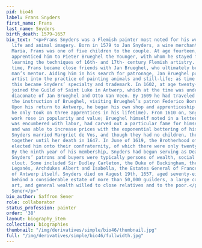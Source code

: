 ```yaml
---
pid: bio46
label: Frans Snyders
first_name: Frans
last_name: Snyders
birth_death: 1579–1657
bio_text: "<p>Frans Snyders was a Flemish painter most noted for his work in still
  life and animal imagery. Born in 1579 to Jan Snyders, a wine merchant, and his wife
  Maria, Frans was one of five children to the couple. At age fourteen, his parents
  apprenticed him to Pieter Brueghel the Younger, with whom he stayed for four years
  learning the techniques of 16th- and 17th- century Flemish artistry. During this
  time, Frans became close friends with Jan Brueghel, who ultimately became the young
  man’s mentor. Aiding him in his search for patronage, Jan Brueghel pushed the burgeoning
  artist into the practice of painting animals and still-life; as time progressed,
  this became Snyders’ specialty and trademark. In 1602, at age twenty-three, Synders
  joined the Guild of Saint Luke in Antwerp, which at the time was under the joint
  diaconate of Jan Brueghel and Otto Van Veen. By 1609 he had traveled to Milan under
  the instruction of Brueghel, visiting Brueghel’s patron Federico Borromeo there.
  Upon his return to Antwerp, he began his own shop and apprenticeship program (though
  he only took on three apprentices in his lifetime). From 1610 on, Snyders and his
  work rose in popularity and value; Brueghel himself noted in a letter that his mentee
  was encumbered with labor, had carved out a particular fame for himself in the field,
  and was able to increase prices with the exponential bettering of his work. In 1611,
  Snyders married Margriet de Vos, and though they had no children, the couple remained
  together until her death in 1647. In June of 1619, the Brotherhood of the Romanists
  elected him onto their confraternity, of which there were only twenty-five members.
  By the ninth year of his membership, Snyders had begun serving as Dean for the group.
  Snyders’ patrons and buyers were typically persons of wealth, social rank, and political
  clout. Some included Sir Dudley Carleton, the Duke of Buckingham, the Marquis of
  Leganés, Archdukes Albert and Isabella, the Estates General of France, and the Municipality
  of Antwerp itself. Snyders died on August 19th, 1657, aged seventy-eight. He left
  behind a considerable estate of more than 50,000 guilders, a large collection of
  art, and general wealth willed to close relatives and to the poor.</p><p>By Saffron
  Sener</p>"
bio_author: Saffron Sener
role: collaborator
status_profession: painter
order: '38'
layout: biography_item
collection: biographies
thumbnail: "/img/derivatives/simple/bio46/thumbnail.jpg"
full: "/img/derivatives/simple/bio46/fullwidth.jpg"
---
```

